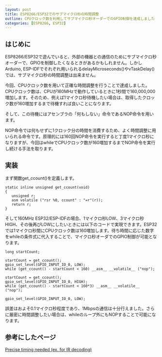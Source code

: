 ```yaml
---
layout: post
title: ESP8266/ESP32でのサブマイクロ秒の時間調整
outline: CPUクロック数を利用してサブマイクロ秒オーダーでのGPIO制御を達成しました
categories: [ESP8266, ESP32]
---
```


## はじめに

ESP8266/ESP32で遊んでいると、外部の機器との通信のためにサブマイクロ秒オーダーで、GPIOを制御したくなるときがあるかもしれません。しかしArduino, ESP-IDFでそれぞれ用いられるdelayMicroseconds()やvTaskDelay()では、サブマイクロ秒の時間調整は出来ません。

今回、CPUクロック数を用いて正確な時間調整を行うことで達成しました。CPUクロック数は、CPUが160MHzで動作しているときに1秒間で160,000,000増加します。そのため、例えば1マイクロ秒待機したい場合は、取得したクロック数が160増加するまで待機すれば良いことになります。

そして、この待機にはアセンブラの「何もしない」命令であるNOP命令を用います。

NOP命令では何もせずに1クロック分の時間を消費するため、よく時間調整に用いられる命令です。原理的には160回NOP命令を実行すると丁度1マイクロ秒になりますが、今回はwhileでCPUクロック数が160増加するまでNOP命令を実行し続ける手法を取ります。


## 実装
まず関数get_ccount()を定義します。
```
static inline unsigned get_ccount(void)
{
   unsigned r;
   asm volatile ("rsr %0, ccount" : "=r"(r));
   return r;
}
```

そして160MHz ESP32/ESP-IDFの場合、1マイクロ秒LOW、3マイクロ秒HIGH、その後再びLOWにしたいときには以下のコードで実現できます。ESP32では1マイクロ秒間にCPUクロック数は160増加します。待ち時間に応じた数字をwhileの条件式に代入することで、マイクロ秒オーダでのGPIO制御が可能となります。

```
long startCount;

startCount = get_ccount();
gpio_set_level(GPIO_INPUT_IO_0, LOW);
while (get_ccount() - startCount < 160) __asm__ __volatile__ ("nop");

startCount = get_ccount();
gpio_set_level(GPIO_INPUT_IO_0, HIGH);
while (get_ccount() - startCount < 160*3) __asm__ __volatile__ ("nop");

gpio_set_level(GPIO_INPUT_IO_0, LOW);
```

誤差はおよそ0.1マイクロ秒程度であり、1Mbpsの通信は十分行えました。さらに厳密に時間調整したい場合は、whileのループ外にもNOPすることで可能になります。

## 参考にしたページ
[Precise timing needed (ex. for IR decoding)](http://bbs.espressif.com/viewtopic.php?t=200)
